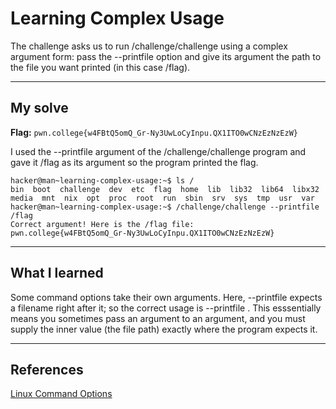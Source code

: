 # Learning Complex Usage
The challenge asks us to run /challenge/challenge using a complex argument form: pass the --printfile option and give its argument the path to the file you want printed (in this case /flag).

***

## My solve
**Flag:** `pwn.college{w4FBtQ5omQ_Gr-Ny3UwLoCyInpu.QX1ITO0wCNzEzNzEzW}`

I used the --printfile argument of the /challenge/challenge program and gave it /flag as its argument so the program printed the flag.
```
hacker@man~learning-complex-usage:~$ ls /
bin  boot  challenge  dev  etc  flag  home  lib  lib32  lib64  libx32  media  mnt  nix  opt  proc  root  run  sbin  srv  sys  tmp  usr  var
hacker@man~learning-complex-usage:~$ /challenge/challenge --printfile /flag
Correct argument! Here is the /flag file:
pwn.college{w4FBtQ5omQ_Gr-Ny3UwLoCyInpu.QX1ITO0wCNzEzNzEzW}
```

***

## What I learned
Some command options take their own arguments. Here, --printfile expects a filename right after it; so the correct usage is --printfile <path>. This esssentially means you sometimes pass an argument to an argument, and you must supply the inner value (the file path) exactly where the program expects it.
***

## References 
[Linux Command Options](https://labex.io/questions/what-are-linux-command-options-209739)